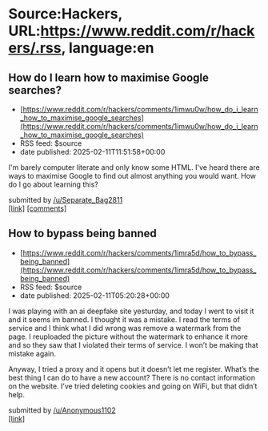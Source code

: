 # Source:Hackers, URL:https://www.reddit.com/r/hackers/.rss, language:en

## How do I learn how to maximise Google searches?
 - [https://www.reddit.com/r/hackers/comments/1imwu0w/how_do_i_learn_how_to_maximise_google_searches](https://www.reddit.com/r/hackers/comments/1imwu0w/how_do_i_learn_how_to_maximise_google_searches)
 - RSS feed: $source
 - date published: 2025-02-11T11:51:58+00:00

<!-- SC_OFF --><div class="md"><p>I&#39;m barely computer literate and only know some HTML. I&#39;ve heard there are ways to maximise Google to find out almost anything you would want. How do I go about learning this?</p> </div><!-- SC_ON --> &#32; submitted by &#32; <a href="https://www.reddit.com/user/Separate_Bag2811"> /u/Separate_Bag2811 </a> <br/> <span><a href="https://www.reddit.com/r/hackers/comments/1imwu0w/how_do_i_learn_how_to_maximise_google_searches/">[link]</a></span> &#32; <span><a href="https://www.reddit.com/r/hackers/comments/1imwu0w/how_do_i_learn_how_to_maximise_google_searches/">[comments]</a></span>

## How to bypass being banned
 - [https://www.reddit.com/r/hackers/comments/1imra5d/how_to_bypass_being_banned](https://www.reddit.com/r/hackers/comments/1imra5d/how_to_bypass_being_banned)
 - RSS feed: $source
 - date published: 2025-02-11T05:20:28+00:00

<!-- SC_OFF --><div class="md"><p>I was playing with an ai deepfake site yesturday, and today I went to visit it and it seems im banned. I thought it was a mistake. I read the terms of service and I think what I did wrong was remove a watermark from the page. I reuploaded the picture without the watermark to enhance it more and so they saw that I violated their terms of service. I won’t be making that mistake again. </p> <p>Anyway, I tried a proxy and it opens but it doesn’t let me register. What’s the best thing I can do to have a new account? There is no contact information on the website. I’ve tried deleting cookies and going on WiFi, but that didn’t help. </p> </div><!-- SC_ON --> &#32; submitted by &#32; <a href="https://www.reddit.com/user/Anonymous1102"> /u/Anonymous1102 </a> <br/> <span><a href="https://www.reddit.com/r/hackers/comments/1imra5d/how_to_bypass_being_banned/">[link]</a></span> &#32; <span><a href="https://www.reddit.com/r/hackers/comments/1imra5d/how_to_bypass_b

